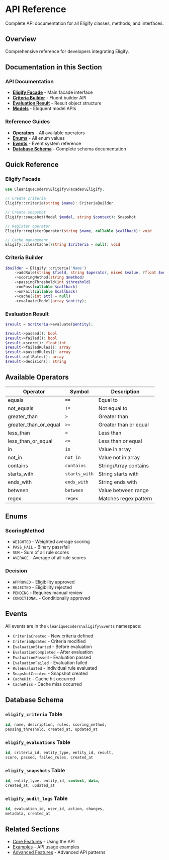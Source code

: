 # API Reference

Complete API documentation for all Eligify classes, methods, and interfaces.

## Overview

Comprehensive reference for developers integrating Eligify.

## Documentation in this Section

### API Documentation

- **[Eligify Facade](api/eligify-facade.md)** - Main facade interface
- **[Criteria Builder](api/criteria-builder.md)** - Fluent builder API
- **[Evaluation Result](api/evaluation-result.md)** - Result object structure
- **[Models](api/models.md)** - Eloquent model APIs

### Reference Guides

- **[Operators](operators.md)** - All available operators
- **[Enums](enums.md)** - All enum values
- **[Events](events.md)** - Event system reference
- **[Database Schema](database-schema.md)** - Complete schema documentation

## Quick Reference

### Eligify Facade

```php
use CleaniqueCoders\Eligify\Facades\Eligify;

// Create criteria
Eligify::criteria(string $name): CriteriaBuilder

// Create snapshot
Eligify::snapshot(Model $model, string $context): Snapshot

// Register operator
Eligify::registerOperator(string $name, callable $callback): void

// Cache management
Eligify::clearCache(?string $criteria = null): void
```

### Criteria Builder

```php
$builder = Eligify::criteria('Name')
    ->addRule(string $field, string $operator, mixed $value, ?float $weight = null)
    ->scoringMethod(string $method)
    ->passingThreshold(int $threshold)
    ->onPass(callable $callback)
    ->onFail(callable $callback)
    ->cache(?int $ttl = null)
    ->evaluate(Model|array $entity);
```

### Evaluation Result

```php
$result = $criteria->evaluate($entity);

$result->passed(): bool
$result->failed(): bool
$result->score(): float|int
$result->failedRules(): array
$result->passedRules(): array
$result->allRules(): array
$result->decision(): string
```

## Available Operators

| Operator | Symbol | Description |
|----------|--------|-------------|
| equals | `==` | Equal to |
| not_equals | `!=` | Not equal to |
| greater_than | `>` | Greater than |
| greater_than_or_equal | `>=` | Greater than or equal |
| less_than | `<` | Less than |
| less_than_or_equal | `<=` | Less than or equal |
| in | `in` | Value in array |
| not_in | `not_in` | Value not in array |
| contains | `contains` | String/Array contains |
| starts_with | `starts_with` | String starts with |
| ends_with | `ends_with` | String ends with |
| between | `between` | Value between range |
| regex | `regex` | Matches regex pattern |

## Enums

### ScoringMethod

- `WEIGHTED` - Weighted average scoring
- `PASS_FAIL` - Binary pass/fail
- `SUM` - Sum of all rule scores
- `AVERAGE` - Average of all rule scores

### Decision

- `APPROVED` - Eligibility approved
- `REJECTED` - Eligibility rejected
- `PENDING` - Requires manual review
- `CONDITIONAL` - Conditionally approved

## Events

All events are in the `CleaniqueCoders\Eligify\Events` namespace:

- `CriteriaCreated` - New criteria defined
- `CriteriaUpdated` - Criteria modified
- `EvaluationStarted` - Before evaluation
- `EvaluationCompleted` - After evaluation
- `EvaluationPassed` - Evaluation passed
- `EvaluationFailed` - Evaluation failed
- `RuleEvaluated` - Individual rule evaluated
- `SnapshotCreated` - Snapshot created
- `CacheHit` - Cache hit occurred
- `CacheMiss` - Cache miss occurred

## Database Schema

### `eligify_criteria` Table

```sql
id, name, description, rules, scoring_method,
passing_threshold, created_at, updated_at
```

### `eligify_evaluations` Table

```sql
id, criteria_id, entity_type, entity_id, result,
score, passed, failed_rules, created_at
```

### `eligify_snapshots` Table

```sql
id, entity_type, entity_id, context, data,
created_at, updated_at
```

### `eligify_audit_logs` Table

```sql
id, evaluation_id, user_id, action, changes,
metadata, created_at
```

## Related Sections

- [Core Features](../03-core-features/) - Using the API
- [Examples](../13-examples/) - API usage examples
- [Advanced Features](../07-advanced-features/) - Advanced API patterns
